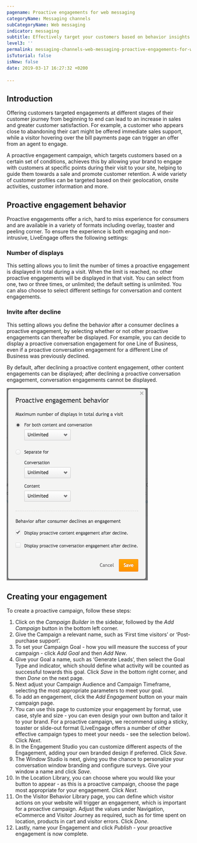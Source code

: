 ```yaml
---
pagename: Proactive engagements for web messaging
categoryName: Messaging channels
subCategoryName: Web messaging
indicator: messaging
subtitle: Effectively target your customers based on behavior insights
level3: ''
permalink: messaging-channels-web-messaging-proactive-engagements-for-web-messaging.html
isTutorial: false
isNew: false
date: 2019-03-17 16:27:32 +0200

---
```

## Introduction

Offering customers targeted engagements at different stages of their customer journey from beginning to end can lead to an increase in sales and greater customer satisfaction. For example, a customer who appears close to abandoning their cart might be offered immediate sales support, while a visitor hovering over the bill payments page can trigger an offer from an agent to engage.

A proactive engagement campaign, which targets customers based on a certain set of conditions, achieves this by allowing your brand to engage with customers at specific points during their visit to your site, helping to guide them towards a sale and promote customer retention. A wide variety of customer profiles can be targeted based on their geolocation, onsite activities, customer information and more.

## Proactive engagement behavior

Proactive engagements offer a rich, hard to miss experience for consumers and are available in a variety of formats including overlay, toaster and peeling corner. To ensure the experience is both engaging and non-intrusive, LiveEngage offers the following settings:

### Number of displays

This setting allows you to limit the number of times a proactive engagement is displayed in total during a visit. When the limit is reached, no other proactive engagements will be displayed in that visit. You can select from one, two or three times, or unlimited; the default setting is unlimited. You can also choose to select different settings for conversation and content engagements.

### Invite after decline

This setting allows you define the behavior after a consumer declines a proactive engagement, by selecting whether or not other proactive engagements can thereafter be displayed. For example, you can decide to display a proactive conversation engagement for one Line of Business, even if a proactive conversation engagement for a different Line of Business was previously declined.

By default, after declining a proactive content engagement, other content engagements can be displayed; after declining a proactive conversation engagement, conversation engagements cannot be displayed.

![](/img/managing-campaigns-12.png)

## Creating your engagement

To create a proactive campaign, follow these steps:

 1. Click on the _Campaign Builder_ in the sidebar, followed by the _Add Campaign_ button in the bottom left corner.
 2. Give the Campaign a relevant name, such as ‘First time visitors’ or ‘Post-purchase support’.
 3. To set your Campaign Goal - how you will measure the success of your campaign - click _Add Goal_ and then _Add New_.
 4. Give your Goal a name, such as ‘Generate Leads’, then select the Goal Type and indicator, which should define what activity will be counted as successful towards this goal. Click _Save_ in the bottom right corner, and then _Done_ on the next page.
 5. Next adjust your Campaign Audience and Campaign Timeframe, selecting the most appropriate parameters to meet your goal.
 6. To add an engagement, click the _Add Engagement_ button on your main campaign page.
 7. You can use this page to customize your engagement by format, use case, style and size - you can even design your own button and tailor it to your brand. For a proactive campaign, we recommend using a sticky, toaster or slide-out format (LiveEngage offers a number of other effective campaign types to meet your needs - see the selection below). Click _Next_.
 8. In the Engagement Studio you can customize different aspects of the Engagement, adding your own branded design if preferred. Click _Save_.
 9. The Window Studio is next, giving you the chance to personalize your conversation window branding and configure surveys. Give your window a name and click _Save_.
10. In the Location Library, you can choose where you would like your button to appear - as this is a proactive campaign, choose the page most appropriate for your engagement. Click _Next_.
11. On the Visitor Behavior Library page, you can define which visitor actions on your website will trigger an engagement, which is important for a proactive campaign. Adjust the values under Navigation, eCommerce and Visitor Journey as required, such as for time spent on location, products in cart and visitor errors. Click _Done_.
12. Lastly, name your Engagement and click _Publish_ - your proactive engagement is now complete.
